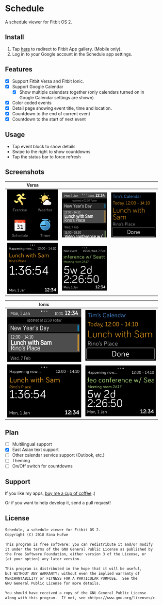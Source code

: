 # Schedule

A schedule viewer for Fitbit OS 2.

## Install

1. Tap [here](https://gam.fitbit.com/gallery/app/38b688ed-0ff1-40cc-a906-5a9a50852740) to redirect to Fitbit App gallery. (Mobile only).
2. Log in to your Google account in the Schedule app settings.

## Features
- [x] Support Fitbit Versa and Fitbit Ionic.
- [x] Support Google Calendar
    - [x] Show multiple calendars together (only calendars turned on in Google Calendar settings are shown)
- [x] Color coded events
- [x] Detail page showing event title, time and location.
- [x] Countdown to the end of current event
- [x] Countdown to the start of next event

## Usage
- Tap event block to show details
- Swipe to the right to show countdowns
- Tap the status bar to force refresh

## Screenshots

| Versa | | |
| - | - | - |
| ![Screenshot 0](screenshots/Versa-0.png?raw=true) | ![Screenshot 1](screenshots/Versa-1.png?raw=true) | ![Screenshot 2](screenshots/Versa-2.png?raw=true) |
| ![Screenshot 3](screenshots/Versa-3.png?raw=true) | ![Screenshot 4](screenshots/Versa-4.png?raw=true) | |

| Ionic | |
| - | - |
| ![Screenshot 1](screenshots/Ionic-1.png?raw=true) | ![Screenshot 2](screenshots/Ionic-2.png?raw=true) |
| ![Screenshot 3](screenshots/Ionic-3.png?raw=true) | ![Screenshot 4](screenshots/Ionic-4.png?raw=true) |

## Plan

- [ ] Multilingual support
- [x] East Asian text support
- [ ] Other calendar service support (Outlook, etc.)
- [ ] Theming
- [ ] On/Off switch for countdowns

## Support

If you like my apps, [buy me a cup of coffee](https://www.paypal.com/cgi-bin/webscr?cmd=_donations&business=ilove@1a23.com&item_name=Donation%20%28Schedule%20App%29) :)

Or if you want to help develop it, send a pull request!

## License

    Schedule, a schedule viewer for Fitbit OS 2.
    Copyright (C) 2018 Eana Hufwe

    This program is free software: you can redistribute it and/or modify
    it under the terms of the GNU General Public License as published by
    the Free Software Foundation, either version 3 of the License, or
    (at your option) any later version.

    This program is distributed in the hope that it will be useful,
    but WITHOUT ANY WARRANTY; without even the implied warranty of
    MERCHANTABILITY or FITNESS FOR A PARTICULAR PURPOSE.  See the
    GNU General Public License for more details.

    You should have received a copy of the GNU General Public License
    along with this program.  If not, see <https://www.gnu.org/licenses/>.